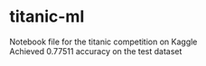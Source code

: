 # titanic-ml
Notebook file for the titanic competition on Kaggle </br>
Achieved 0.77511 accuracy on the test dataset
